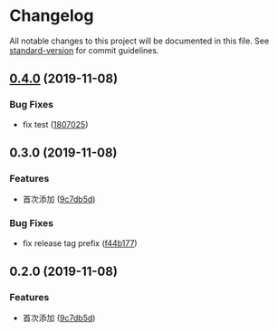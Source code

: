 # Changelog

All notable changes to this project will be documented in this file. See [standard-version](https://github.com/conventional-changelog/standard-version) for commit guidelines.

## [0.4.0](https://github.com/taoxhsmile/fz-design/compare/v0.3.0...v0.4.0) (2019-11-08)


### Bug Fixes

* fix test ([1807025](https://github.com/taoxhsmile/fz-design/commit/180702588df8a7ecc2c4cde1d7ac7ca80b6a48a8))

## 0.3.0 (2019-11-08)


### Features

* 首次添加 ([9c7db5d](https://github.com/taoxhsmile/fz-design/commit/9c7db5d23cb988bef67ab6201101b6d15eb1cecf))


### Bug Fixes

* fix release tag prefix ([f44b177](https://github.com/taoxhsmile/fz-design/commit/f44b177c745375b6d5bff52a2923862255bb4e02))

## 0.2.0 (2019-11-08)


### Features

* 首次添加 ([9c7db5d](https://github.com/taoxhsmile/fz-design/commit/9c7db5d23cb988bef67ab6201101b6d15eb1cecf))
